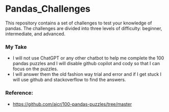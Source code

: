 # Pandas_Challenges

This repository contains a set of challenges to test your knowledge of pandas. The challenges are divided into three levels of difficulty: beginner, intermediate, and advanced.

### My Take
- I will not use ChatGPT or any other chatbot to help me complete the 100 pandas puzzles and I will disable github copilot and cody so that I can focus on the puzzles.
- I will answer them the old fashion way trial and error and if I get stuck I will use github and stackoverflow to find the answers. 

### Reference:
- https://github.com/ajcr/100-pandas-puzzles/tree/master
